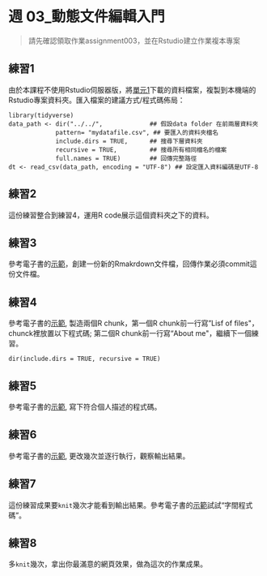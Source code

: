 # 週 03_動態文件編輯入門

<!--- 上課日期: 20211007 --->

> 請先確認領取作業assignment003，並在Rstudio建立作業複本專案





## 練習1

由於本課程不使用Rstudio伺服器版，將[單元1](https://rstat-project.github.io/ug1-practical/getting-to-know-the-data.html)下載的資料檔案，複製到本機端的Rstudio專案資料夾。匯入檔案的建議方式/程式碼佈局：

```
library(tidyverse)
data_path <- dir("../../",             ## 假設data folder 在前兩層資料夾
             pattern= "mydatafile.csv", ## 要匯入的資料夾檔名
             include.dirs = TRUE,      ## 搜尋下層資料夾
             recursive = TRUE,         ## 搜尋所有相同檔名的檔案
             full.names = TRUE)        ## 回傳完整路徑
dt <- read_csv(data_path, encoding = "UTF-8") ## 設定匯入資料編碼是UTF-8
```

## 練習2

這份練習整合到練習4，運用R code展示這個資料夾之下的資料。


## 練習3

參考電子書的[示範](https://rstat-project.github.io/ug1-practical/ref1.html#activity-3-open-and-save-a-new-r-markdown-document)，創建一份新的Rmakrdown文件檔，回傳作業必須commit這份文件檔。

## 練習4

參考電子書的[示範](https://rstat-project.github.io/ug1-practical/ref1.html#activity-4-create-a-new-code-chunk), 製造兩個R chunk，第一個R chunk前一行寫”Lisf of files"，chunck裡放置以下程式碼; 第二個R chunk前一行寫“About me"，繼續下一個練習。


```
dir(include.dirs = TRUE, recursive = TRUE)
```

## 練習5

參考電子書的[示範](https://rstat-project.github.io/ug1-practical/ref1.html#activity-5-write-some-code), 寫下符合個人描述的程式碼。


## 練習6

參考電子書的[示範](https://rstat-project.github.io/ug1-practical/ref1.html#activity-6-run-your-code), 更改幾次並逐行執行，觀察輸出結果。


## 練習7

這份練習成果要`knit`幾次才能看到輸出結果。參考電子書的[示範](https://rstat-project.github.io/ug1-practical/ref1.html#activity-7-inline-code)試試“字間程式碼”。

## 練習8

多`knit`幾次，拿出你最滿意的網頁效果，做為這次的作業成果。
